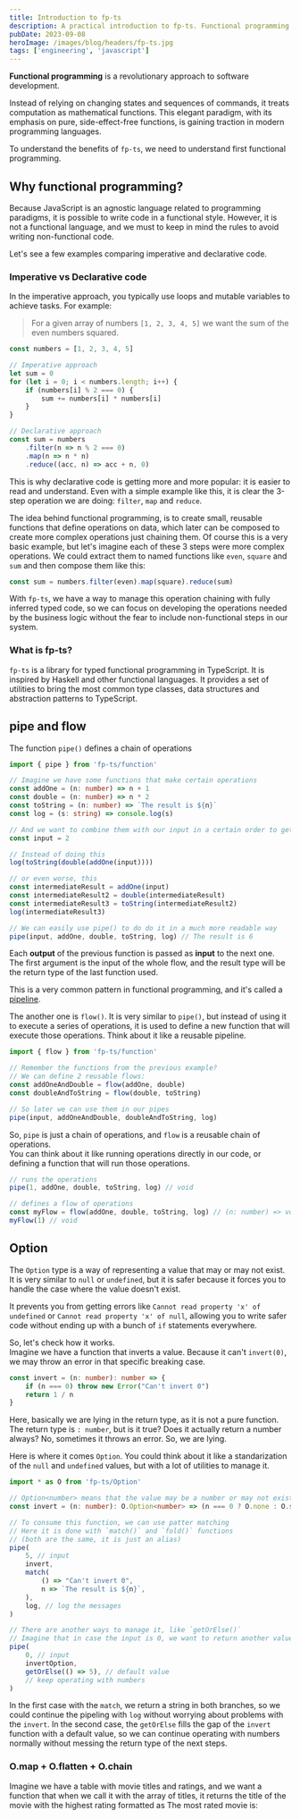 ```yaml
---
title: Introduction to fp-ts
description: A practical introduction to fp-ts. Functional programming in TypeScript
pubDate: 2023-09-08
heroImage: /images/blog/headers/fp-ts.jpg
tags: ['engineering', 'javascript']
---
```


**Functional programming** is a revolutionary approach to software development.

Instead of relying on changing states and sequences of commands, it treats computation as mathematical functions. This elegant paradigm, with its emphasis on pure, side-effect-free functions, is gaining traction in modern programming languages.

To understand the benefits of `fp-ts`, we need to understand first functional programming.

## Why functional programming?

Because JavaScript is an agnostic language related to programming paradigms, it is possible to write code in a functional style. However, it is not a functional language, and we must to keep in mind the rules to avoid writing non-functional code.

Let's see a few examples comparing imperative and declarative code.

### Imperative vs Declarative code

In the imperative approach, you typically use loops and mutable variables to achieve tasks. For example:

> For a given array of numbers `[1, 2, 3, 4, 5]` we want the sum of the even numbers squared.

```ts
const numbers = [1, 2, 3, 4, 5]

// Imperative approach
let sum = 0
for (let i = 0; i < numbers.length; i++) {
    if (numbers[i] % 2 === 0) {
        sum += numbers[i] * numbers[i]
    }
}

// Declarative approach
const sum = numbers
    .filter(n => n % 2 === 0)
    .map(n => n * n)
    .reduce((acc, n) => acc + n, 0)
```

This is why declarative code is getting more and more popular: it is easier to read and understand. Even with a simple example like this, it is clear the 3-step operation we are doing: `filter`, `map` and `reduce`.

The idea behind functional programming, is to create small, reusable functions that define operations on data, which later can be composed to create more complex operations just chaining them. Of course this is a very basic example, but let's imagine each of these 3 steps were more complex operations. We could extract them to named functions like `even`, `square` and `sum` and then compose them like this:

```ts
const sum = numbers.filter(even).map(square).reduce(sum)
```

With `fp-ts`, we have a way to manage this operation chaining with fully inferred typed code, so we can focus on developing the operations needed by the business logic without the fear to include non-functional steps in our system.

### What is fp-ts?

`fp-ts` is a library for typed functional programming in TypeScript. It is inspired by Haskell and other functional languages. It provides a set of utilities to bring the most common type classes, data structures and abstraction patterns to TypeScript.

## pipe and flow

The function `pipe()` defines a chain of operations

```ts
import { pipe } from 'fp-ts/function'

// Imagine we have some functions that make certain operations
const addOne = (n: number) => n + 1
const double = (n: number) => n * 2
const toString = (n: number) => `The result is ${n}`
const log = (s: string) => console.log(s)

// And we want to combine them with our input in a certain order to get the final result
const input = 2

// Instead of doing this
log(toString(double(addOne(input))))

// or even worse, this
const intermediateResult = addOne(input)
const intermediateResult2 = double(intermediateResult)
const intermediateResult3 = toString(intermediateResult2)
log(intermediateResult3)

// We can easily use pipe() to do do it in a much more readable way
pipe(input, addOne, double, toString, log) // The result is 6
```

Each **output** of the previous function is passed as **input** to the next one. The first argument is the input of the whole flow, and the result type will be the return type of the last function used.

This is a very common pattern in functional programming, and it's called a [pipeline](<https://en.wikipedia.org/wiki/Pipeline_(computing)>).

The another one is `flow()`. It is very similar to `pipe()`, but instead of using it to execute a series of operations, it is used to define a new function that will execute those operations. Think about it like a reusable pipeline.

```ts
import { flow } from 'fp-ts/function'

// Remember the functions from the previous example?
// We can define 2 reusable flows:
const addOneAndDouble = flow(addOne, double)
const doubleAndToString = flow(double, toString)

// So later we can use them in our pipes
pipe(input, addOneAndDouble, doubleAndToString, log)
```

So, `pipe` is just a chain of operations, and `flow` is a reusable chain of operations.<br/>
You can think about it like running operations directly in our code, or defining a function that will run those operations.

```ts
// runs the operations
pipe(1, addOne, double, toString, log) // void

// defines a flow of operations
const myFlow = flow(addOne, double, toString, log) // (n: number) => void
myFlow(1) // void
```

## Option

The `Option` type is a way of representing a value that may or may not exist. It is very similar to `null` or `undefined`, but it is safer because it forces you to handle the case where the value doesn't exist.

It prevents you from getting errors like `Cannot read property 'x' of undefined` or `Cannot read property 'x' of null`, allowing you to write safer code without ending up with a bunch of `if` statements everywhere.

So, let's check how it works.<br/>
Imagine we have a function that inverts a value. Because it can't `invert(0)`, we may throw an error in that specific breaking case.

```ts
const invert = (n: number): number => {
    if (n === 0) throw new Error("Can't invert 0")
    return 1 / n
}
```

Here, basically we are lying in the return type, as it is not a pure function. The return type is `: number`, but is it true? Does it actually return a number always? No, sometimes it throws an error. So, we are lying.

Here is where it comes `Option`. You could think about it like a standarization of the `null` and `undefined` values, but with a lot of utilities to manage it.

```ts
import * as O from 'fp-ts/Option'

// Option<number> means that the value may be a number or may not exist
const invert = (n: number): O.Option<number> => (n === 0 ? O.none : O.some(1 / n))

// To consume this function, we can use patter matching
// Here it is done with `match()` and `fold()` functions
// (both are the same, it is just an alias)
pipe(
    5, // input
    invert,
    match(
        () => "Can't invert 0",
        n => `The result is ${n}`,
    ),
    log, // log the messages
)

// There are another ways to manage it, like `getOrElse()`
// Imagine that in case the input is 0, we want to return another value as default
pipe(
    0, // input
    invertOption,
    getOrElse(() => 5), // default value
    // keep operating with numbers
)
```

In the first case with the `match`, we return a string in both branches, so we could continue the pipeling with `log` without worrying about problems with the `invert`. In the second case, the `getOrElse` fills the gap of the `invert` function with a default value, so we can continue operating with numbers normally without messing the return type of the next steps.

### O.map + O.flatten + O.chain

Imagine we have a table with movie titles and ratings, and we want a function that when we call it with the array of titles, it returns the title of the movie with the highest rating formatted as The most rated movie is: <title>.toUpperCase().

```ts
import * as O from 'fp-ts/lib/Option'
import { flow } from 'fp-ts/lib/function'

type Movie = {
    title: string
    rating?: number
}

const movies: Array<Movie> = [
    { title: 'Interestellar', rating: 4.3 },
    { title: 'The Martian', rating: 4.5 },
    { title: 'Apollo 13', rating: 4.2 },
    { title: 'Unrated movie' },
]

// For achieving our goal, we gonna define an utility function that will return the most rated movie
// In case we pass an empty array or an array with only unrated movies, it will return none
const _getMostRated = (movies: Array<Movie>): O.Option<Movie> => {
    return movies.filter(m => m.rating).length // no rated movies -> O.none
        ? O.some(
              movies
                  .filter(m => m.rating) // only compare movies with rating
                  .reduce((acc, movie) => (movie.rating > acc.rating ? movie : acc)),
          )
        : O.none
}

// Now we can define a flow that uses that function along with others
const getMostRatedMovieTitle = flow(
    _getMostRated, // Get the most rated movie
    O.map(movie => movie.title), // Get the title of the movie
    O.map(s => s.toUpperCase()), // Convert the title to uppercase
    O.map(s => `The most rated movie is ${s}`), // Add a prefix to the title
    O.getOrElse(() => 'There is no rated movie'), // In case we don't have a rated movie
)

// Now we can use our utility function to get the most rated movie
console.log(getMostRatedMovieTitle(movies)) // The most rated movie is THE MARTIAN

// And in case we don't have any rated movie
console.log(getMostRatedMovieTitle([])) // There is no rated movie
```

Sometimes we may have to map an `Option<>` type, and then we end up with a nested `Option<Option<>>`.

For example, if we have a function that returns an `Option<>` and we want to map it, we end up with a nested `Option<Option<>>`. To solve this, we have a function called `flatten()` that will flat it.

```ts
flow(
    maybeValue, // -> Option<number>
    O.map(inverse), // ->  Option<Option<number>>
    O.flatten, // -> Option<number>
)
```

Because this pattern of `O.map` + `O.flatten` is very common, there is a function called `chain()` that does both things at the same time (known in some languages as `flatMap`).

```ts
flow(
    maybeValue, // -> Option<number>
    O.chain(inverse), // -> Option<number>
)
```

This allows to "chain" multiple `O.chain()` calls without duplicating the lines having to flat the result of each one.

### O.fromPredicate

It is used to create an `Option<>` from a `(n) => boolean` function.

Imagine we have a `isEven(n: number): boolean` function. And we want to return `some(n)` if the number is even, or `none` if it is not. Instead of wrapping the `(n) => boolean` into an new one `(n) => Option<number>`, we can use `fromPredicate()`.

```ts
const isEven = (n: number): boolean => n % 2 === 0

pipe(
    2,
    O.fromPredicate(isEven), // -> some(2)
)
```

### O.alt

It is used to create a conditional flow. The equivalent to `else` in an `if`.

Imagine that we have an array of kids, and we want to select whos gonna be the leader of the group depending on two conditions:

1. If a unique kid is the oldest one, he will be the leader
2. If it is a draw, the kid with better grades will be the leader
3. If it is a draw again, there is no leader

```ts
type Kid = {
    name: string
    age: number
    grades: number
}

const kids = [
    { name: 'John', age: 13, grades: 4 },
    { name: 'Jose', age: 12, grades: 3 },
]

// condition 1
const getUniqueOldestKid = (kids: Kid[]): O.Option<Kid> => {
    if (!kids.length) return O.none // If there are no kids, return none
    if (kids.length === 1) return O.some(kids[0]) // If there is only one kid, return it

    kids.sort((a, b) => b.age - a.age) // Sort by age
    return kids[0].age === kids[1].age ? O.none : O.some(kids[0]) // If it is a draw, return none
}

// condition 2
const getUniqueTallestKid = (kids: Kid[]): O.Option<Kid> => {
    if (!kids.length) return O.none // If there are no kids, return none
    if (kids.length === 1) return O.some(kids[0]) // If there is only one kid, return it

    kids.sort((a, b) => b.grades - a.grades) // Sort by grades
    return kids[0].grades === kids[1].grades ? O.none : O.some(kids[0]) // If it is a draw, return none
}

pipe(
    kids,
    getUniqueOldestKid,
    O.alt(() => getUniqueTallestKid(kids)), // If there is no unique oldest kid, get the tallest one
    O.map(kid => `The leader is ${kid.name}`),
    O.getOrElse(() => 'Total DRAW: There is no leader'),
)
```

By this way, we can set an alternative operation to be done in case the first one returns none, allowing to continue the flow.

## Either

The `Option<>` was used to represent a value that may exists or not. This has a problem, that in case of not, `O.none` does not provide any information about why it does not exists. What if we want to know the reason to handle it later?

Here comes the `Either<>` type. It is used to represent a value that can be of two types: `Left<>` (error) or `Right<>` (value).

Imagine we have a function to execute the payment in a checkout process. This function may succeed (`Right<PaymentID>`) or fail (`Left<Error>`).

```ts
type Account = {
    balance: number
    frozen: boolean
}

// This would be a possible implementation, with 2 possible errors
const pay =
    (amount: number) =>
    (account: Account): E.Either<NotEnoughBalance | AccountFrozen, Account> =>
        account.frozen
            ? E.left({ type: 'AccountFrozen', message: 'The account is frozen!' })
            : account.balance < amount
            ? E.left({ type: 'NotEnoughBalance', message: 'Not enough balance!' })
            : E.right({ ...account, balance: account.balance - amount })

pipe(
    { balance: 100, frozen: false },
    pay(50), // -> Right({ balance: 50, frozen: false })
)

pipe(
    { balance: 100, frozen: true },
    pay(50), // -> Left({ type: 'AccountFrozen', message: 'The account is frozen!' })
)
```

Again, some developers may think that this is the same as throwing 2 different errors in each case. Let's try to do it without `fp-ts` for a moment and see the difference between both approaches.

```ts
const pay =
    (amount: number) =>
    (account: Account): Account => {
        if (account.frozen) throw new Error('The account is frozen!')
        if (account.balance < amount) throw new Error('Not enough balance!')
        return { ...account, balance: account.balance - amount }
    }
```

What is now the return type? `: Account`. Is it true? Does it always return an account as result? No, sometimes it throws an error. So, we are lying again. Knowing not only the possibility that the function may throw, but also with what kind of error, is a huge advantage from the consumer point of view.

This can be combined later with a `match()` to handle each case.

```ts
pipe(
    { balance: 100, frozen: true },
    pay(50), // -> Left({ type: 'AccountFrozen', message: 'The account is frozen!' })
    match(
        left => console.error(left.message), // -> The account is frozen!
        right => console.log(right.balance), // -> 50
    ),
)
```

### E.tryCatch

Imagine we want to create a function that returns the result of `JSON.parse()` of a string. This function may succeed (`Right<JSON>`), or fail (`Left<Error>`).

```ts
const jsonParse = (text: string): E.Either<Error, unknown> => {
    try {
        return E.right(JSON.parse(text))
    } catch (e) {
        const error = e instanceof Error ? e : new Error(String(e))
        return E.left(error)
    }
}
```

This is pretty verbose and not functional at all, so `fp-ts` provides a function called `tryCatch()` that helps to manage this.

```ts
const jsonParse = (text: string): E.Either<Error, unknown> =>
    E.tryCatch(
        () => JSON.parse(text),
        e => (e instanceof Error ? e : new Error(String(e))),
    )
```

This allows to not use `try/catch` block and write the code much more readable.

Also, do you see how the exact input of our function `jsonParse(text: string)` will be the input of the `JSON.parse(text)`?

When this happens, we can use the similar block `E.tryCatchK()`.

```ts
// Types both for input and output are inferred! 🎉
const jsonParse = E.tryCatchK(
    JSON.parse,
    e => (e instanceof Error ? e : new Error(String(e)))
)
```

